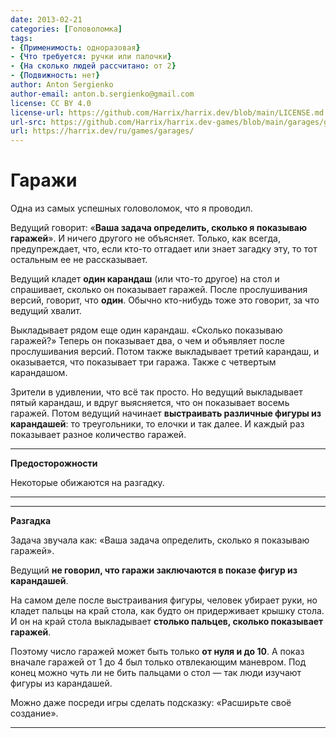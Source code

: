 ```yaml
---
date: 2013-02-21
categories: [Головоломка]
tags:
- {Применимость: одноразовая}
- {Что требуется: ручки или палочки}
- {На сколько людей рассчитано: от 2}
- {Подвижность: нет}
author: Anton Sergienko
author-email: anton.b.sergienko@gmail.com
license: CC BY 4.0
license-url: https://github.com/Harrix/harrix.dev/blob/main/LICENSE.md
url-src: https://github.com/Harrix/harrix.dev-games/blob/main/garages/garages.md
url: https://harrix.dev/ru/games/garages/
---
```


# Гаражи

Одна из самых успешных головоломок, что я проводил.

Ведущий говорит: «**Ваша задача определить, сколько я показываю гаражей**». И ничего другого не объясняет. Только, как всегда, предупреждает, что, если кто-то отгадает или знает загадку эту, то тот остальным ее не рассказывает.

Ведущий кладет **один карандаш** (или что-то другое) на стол и спрашивает, сколько он показывает гаражей. После прослушивания версий, говорит, что **один**. Обычно кто-нибудь тоже это говорит, за что ведущий хвалит.

Выкладывает рядом еще один карандаш. «Сколько показываю гаражей?» Теперь он показывает два, о чем и объявляет после прослушивания версий. Потом также выкладывает третий карандаш, и оказывается, что показывает три гаража. Также с четвертым карандашом.

Зрители в удивлении, что всё так просто. Но ведущий выкладывает пятый карандаш, и вдруг выясняется, что он показывает восемь гаражей. Потом ведущий начинает **выстраивать различные фигуры из карандашей**: то треугольники, то елочки и так далее. И каждый раз показывает разное количество гаражей.

---

**Предосторожности** <!-- !warning -->

Некоторые обижаются на разгадку.

---

---

**Разгадка** <!-- !details -->

Задача звучала как: «Ваша задача определить, сколько я показываю гаражей».

Ведущий **не говорил, что гаражи заключаются в показе фигур из карандашей**.

На самом деле после выстраивания фигуры, человек убирает руки, но кладет пальцы на край стола, как будто он придерживает крышку стола. И он на край стола выкладывает **столько пальцев, сколько показывает гаражей**.

Поэтому число гаражей может быть только **от нуля и до 10**. А показ вначале гаражей от 1 до 4 был только отвлекающим маневром. Под конец можно чуть ли не бить пальцами о стол — так люди изучают фигуры из карандашей.

Можно даже посреди игры сделать подсказку: «Расширьте своё создание».

---
